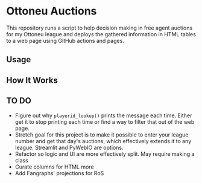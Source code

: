 # Ottoneu Auctions

This repository runs a script to help decision making in free agent auctions for my Ottoneu league and deploys the gathered information in HTML tables to a web page using GitHub actions and pages.

## Usage

## How It Works

## TO DO
- Figure out why `playerid_lookup()` prints the message each time. Either get it to stop printing each time or find a way to filter that out of the web page.
- Stretch goal for this project is to make it possible to enter your league number and get that day's auctions, which effectively extends it to any league. Streamlit and PyWebIO are options.
- Refactor so logic and UI are more effectively split. May require making a class
- Curate columns for HTML more
- Add Fangraphs' projections for RoS
